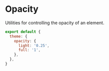# Opacity

Utilities for controlling the opacity of an element.

<PlaygroundWithVariants
  variant='50'
  type='opacity'
  prefix='opacity'
  fixed='p-2 dark:text-white opacity-85 overflow-hidden'
  appended='bg-teal-400 w-full h-32 rounded-md'
  :nested='true'
  html='&lt;div class=&quot;bg-teal-400 w-full h-32 rounded-md {class}&quot;&gt;&lt;/div&gt;'
/>

<Customizing>

```js windi.config.js
export default {
  theme: {
    opacity: {
      light: '0.25',
      full: '1',
    },
  },
}
```

</Customizing>
